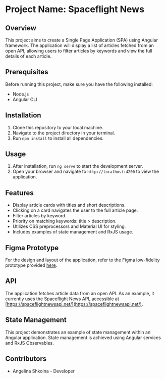 # Project Name: Spaceflight News

## Overview

This project aims to create a Single Page Application (SPA) using Angular framework. The application will display a list of articles fetched from an open API, allowing users to filter articles by keywords and view the full details of each article.

## Prerequisites

Before running this project, make sure you have the following installed:

- Node.js
- Angular CLI

## Installation

1. Clone this repository to your local machine.
2. Navigate to the project directory in your terminal.
3. Run `npm install` to install all dependencies.

## Usage

1. After installation, run `ng serve` to start the development server.
2. Open your browser and navigate to `http://localhost:4200` to view the application.

## Features

- Display article cards with titles and short descriptions.
- Clicking on a card navigates the user to the full article page.
- Filter articles by keyword.
- Priority on matching keywords: title > description.
- Utilizes CSS preprocessors and Material UI for styling.
- Includes examples of state management and RxJS usage.

## Figma Prototype

For the design and layout of the application, refer to the Figma low-fidelity prototype provided [here](link).

## API

The application fetches article data from an open API. As an example, it currently uses the Spaceflight News API, accessible at [https://spaceflightnewsapi.net/](https://spaceflightnewsapi.net/).

## State Management

This project demonstrates an example of state management within an Angular application. State management is achieved using Angular services and RxJS Observables.

## Contributors

- Angelina Shkolna - Developer
